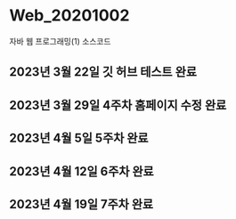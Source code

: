 # Web_20201002
자바 웹 프로그래밍(1) 소스코드
## 2023년 3월 22일 깃 허브 테스트 완료
## 2023년 3월 29일 4주차 홈페이지 수정 완료
## 2023년 4월 5일 5주차 완료
## 2023년 4월 12일 6주차 완료
## 2023년 4월 19일 7주차 완료